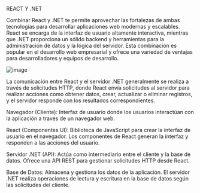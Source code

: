 REACT Y .NET

Combinar React y .NET te permite aprovechar las fortalezas de ambas tecnologías para desarrollar aplicaciones web modernas y escalables. React se encarga de la interfaz de usuario altamente interactiva, mientras que .NET proporciona un sólido backend y herramientas para la administración de datos y la lógica del servidor. Esta combinación es popular en el desarrollo web empresarial y ofrece una variedad de ventajas para desarrolladores y equipos de desarrollo.

![image](https://github.com/EmiliaM152/EmiCRUD/assets/115099264/d6241674-8903-485c-a33f-61eff5f58db5)


La comunicación entre React y el servidor .NET generalmente se realiza a través de solicitudes HTTP, donde React envía solicitudes al servidor para realizar acciones como obtener datos, crear, actualizar o eliminar registros, y el servidor responde con los resultados correspondientes.

Navegador (Cliente): Interfaz de usuario donde los usuarios interactúan con la aplicación a través de un navegador web. 

React (Componentes UI): Biblioteca de JavaScript para crear la interfaz de usuario en el navegador. Los componentes de React generan la interfaz y responden a las acciones del usuario. 

Servidor .NET (API): Actúa como intermediario entre el cliente y la base de datos. Ofrece una API REST para gestionar solicitudes HTTP desde React.

Base de Datos: Almacena y gestiona los datos de la aplicación. El servidor .NET realiza operaciones de lectura y escritura en la base de datos según las solicitudes del cliente.
